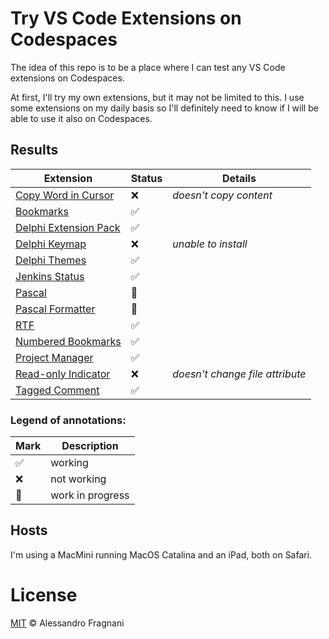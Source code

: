 # Try VS Code Extensions on Codespaces

The idea of this repo is to be a place where I can test any VS Code extensions on Codespaces.

At first, I'll try my own extensions, but it may not be limited to this. I use some extensions on my daily basis so I'll definitely need to know if I will be able to use it also on Codespaces.

## Results

Extension | Status | Details
--------- | ------ | -------
[Copy Word in Cursor](https://marketplace.visualstudio.com/items?itemName=alefragnani.copy-word) |  ❌ | _doesn't copy content_
[Bookmarks](https://marketplace.visualstudio.com/items?itemName=alefragnani.Bookmarks) |  ✅
[Delphi Extension Pack](https://marketplace.visualstudio.com/items?itemName=alefragnani.delphi-pack) |  ✅
[Delphi Keymap](https://marketplace.visualstudio.com/items?itemName=alefragnani.delphi-keybindings) |  ❌ | _unable to install_
[Delphi Themes](https://marketplace.visualstudio.com/items?itemName=alefragnani.delphi-themes) |  ✅
[Jenkins Status](https://marketplace.visualstudio.com/items?itemName=alefragnani.jenkins-status) |  ✅
[Pascal](https://marketplace.visualstudio.com/items?itemName=alefragnani.pascal) |  🏃
[Pascal Formatter](https://marketplace.visualstudio.com/items?itemName=alefragnani.pascal-formatter) |  🏃
[RTF](https://marketplace.visualstudio.com/items?itemName=alefragnani.rtf) |  ✅
[Numbered Bookmarks](https://marketplace.visualstudio.com/items?itemName=alefragnani.numbered-bookmarks) |  ✅
[Project Manager](https://marketplace.visualstudio.com/items?itemName=alefragnani.project-manager) |  ✅
[Read-only Indicator](https://marketplace.visualstudio.com/items?itemName=alefragnani.read-only-indicator) |  ❌ | _doesn't change file attribute_
[Tagged Comment](https://marketplace.visualstudio.com/items?itemName=alefragnani.tagged-comment) |  ✅

### Legend of annotations:

Mark | Description
---- | -----------
✅ | working
❌ | not working
🏃 | work in progress

## Hosts

I'm using a MacMini running MacOS Catalina and an iPad, both on Safari.

# License

[MIT](LICENSE.md) &copy; Alessandro Fragnani